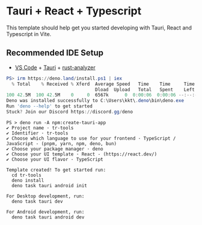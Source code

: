 # Tauri + React + Typescript

This template should help get you started developing with Tauri, React and Typescript in Vite.

## Recommended IDE Setup

- [VS Code](https://code.visualstudio.com/) + [Tauri](https://marketplace.visualstudio.com/items?itemName=tauri-apps.tauri-vscode) + [rust-analyzer](https://marketplace.visualstudio.com/items?itemName=rust-lang.rust-analyzer)

```powershell
PS> irm https://deno.land/install.ps1 | iex
  % Total    % Received % Xferd  Average Speed   Time    Time     Time  Current
                                 Dload  Upload   Total   Spent    Left  Speed
100 42.5M  100 42.5M    0     0  6567k      0  0:00:06  0:00:06 --:--:-- 8060k
Deno was installed successfully to C:\Users\kkt\.deno\bin\deno.exe
Run 'deno --help' to get started
Stuck? Join our Discord https://discord.gg/deno
```

```
PS > deno run -A npm:create-tauri-app
✔ Project name · tr-tools
✔ Identifier · tr-tools
✔ Choose which language to use for your frontend · TypeScript / JavaScript - (pnpm, yarn, npm, deno, bun)
✔ Choose your package manager · deno
✔ Choose your UI template · React - (https://react.dev/)
✔ Choose your UI flavor · TypeScript

Template created! To get started run:
  cd tr-tools
  deno install
  deno task tauri android init

For Desktop development, run:
  deno task tauri dev

For Android development, run:
  deno task tauri android dev

```

